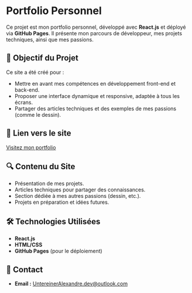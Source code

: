 # Portfolio Personnel

Ce projet est mon portfolio personnel, développé avec **React.js** et déployé via **GitHub Pages**. Il présente mon parcours de développeur, mes projets techniques, ainsi que mes passions.

## 🎯 Objectif du Projet

Ce site a été créé pour :
- Mettre en avant mes compétences en développement front-end et back-end.
- Proposer une interface dynamique et responsive, adaptée à tous les écrans.
- Partager des articles techniques et des exemples de mes passions (comme le dessin).

## 🚀 Lien vers le site

[Visitez mon portfolio](https://alex67u.github.io/alex67u/)

## 🔍 Contenu du Site

- Présentation de mes projets.
- Articles techniques pour partager des connaissances.
- Section dédiée à mes autres passions (dessin, etc.).
- Projets en préparation et idées futures.

## 🛠️ Technologies Utilisées

- **React.js**
- **HTML/CSS**
- **GitHub Pages** (pour le déploiement)

## 📧 Contact

- **Email :** UntereinerAlexandre.dev@outlook.com

